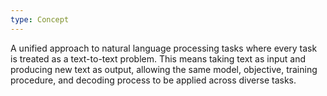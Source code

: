 ```yaml
---
type: Concept
---
```


A unified approach to natural language processing tasks where every task is treated as a text-to-text problem. This means taking text as input and producing new text as output, allowing the same model, objective, training procedure, and decoding process to be applied across diverse tasks.